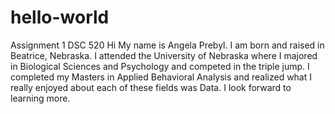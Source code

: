 # hello-world
Assignment 1 DSC 520 
Hi My name is Angela Prebyl. I am born and raised in Beatrice, Nebraska.  I attended the University of Nebraska where I majored in Biological Sciences and Psychology and competed in the triple jump.  I completed my Masters in Applied Behavioral Analysis and realized what I really enjoyed about each of these fields was Data.  I look forward to learning more. 
